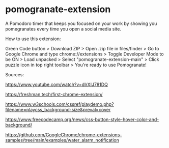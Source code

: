 # pomogranate-extension
A Pomodoro timer that keeps you focused on your work by showing you pomegranates every time you open a social media site.

How to use this extension:

Green Code button > Download ZIP > Open .zip file in files/finder >
Go to Google Chrome and type chrome://extensions > Toggle Developer Mode to be ON >
Load unpacked > Select "pomogranate-extension-main" > Click puzzle icon in top right toolbar >
You're ready to use Pomogranate!


Sources:

https://www.youtube.com/watch?v=dIrXIJ781DQ

https://freshman.tech/first-chrome-extension/

https://www.w3schools.com/cssref/playdemo.php?filename=playcss_background-size&preval=cover

https://www.freecodecamp.org/news/css-button-style-hover-color-and-background/

https://github.com/GoogleChrome/chrome-extensions-samples/tree/main/examples/water_alarm_notification

